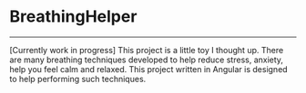 # BreathingHelper
---
[Currently work in progress] This project is a little toy I thought up. There are many breathing techniques developed to help reduce stress, anxiety, help you feel calm and relaxed. This project written in Angular is designed to help performing such techniques.
